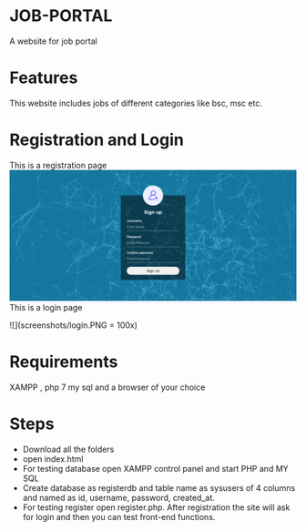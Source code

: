# JOB-PORTAL
A website for job portal
# Features
This website includes jobs of different categories like bsc, msc etc.
# Registration and Login
This is a registration page
![](screenshots/registration.PNG)
This is a login page


![](screenshots/login.PNG = 100x)
# Requirements
XAMPP , php 7 my sql and a browser of your choice
# Steps
* Download all the folders
* open index.html
* For testing database open XAMPP control panel and start PHP and MY SQL
* Create database as registerdb and table name as sysusers of 4 columns and named as id, username, password, created_at.
* For testing register open register.php. After registration the site will ask for login and then you can test front-end functions.
